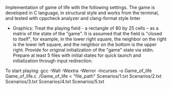 Implementation of game of life with the following settings. The game is developed in C language, in structural style and works from the terminal, and tested with cppcheck analyzer and clang-format style linter

* Graphics:
Treat the playing field - a rectangle of 80 by 25 cells – as a matrix of the state of the "game".
It is assumed that the field is "closed to itself", for example, in the lower right square, the neighbor on the right is the lower left square, and the neighbor on the bottom is the upper right.
Provide for original initialization of the "game" state via stdin. Prepare at least 5 files with initial states for quick launch and initialization through input redirection.

To start playing:
    gcc -Wall -Wextra -Werror -lncurses -o Game_of_life Game_of_life.c
    ./Game_of_life < "file_path"
                    Scenarios/1.txt
                    Scenarios/2.txt
                    Scenarios/3.txt
                    Scenarios/4.txt
                    Scenarios/5.txt